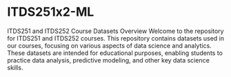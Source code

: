 # ITDS251x2-ML

ITDS251 and ITDS252 Course Datasets
Overview
Welcome to the repository for ITDS251 and ITDS252 courses. This repository contains datasets used in our courses, focusing on various aspects of data science and analytics. These datasets are intended for educational purposes, enabling students to practice data analysis, predictive modeling, and other key data science skills.
